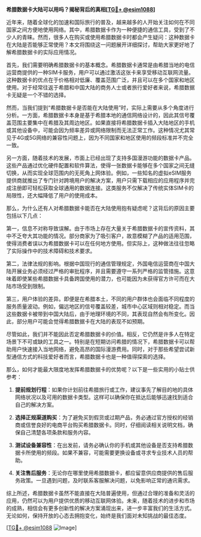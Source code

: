 **希腊数据卡大陆可以用吗？揭秘背后的真相[[TG💪+ @esim1088](https://t.me/s/esim1088)]**

近年来，随着全球化的加速和国际旅行的普及，越来越多的人开始关注如何在不同国家之间方便地使用网络。其中，希腊数据卡作为一种便捷的通信工具，受到了不少人的青睐。然而，很多人在购买或使用希腊数据卡时都会产生疑问：这种数据卡在大陆是否能够正常使用？本文将围绕这一问题展开详细探讨，帮助大家更好地了解希腊数据卡的实际应用情况。

首先，我们需要明确希腊数据卡的基本概念。希腊数据卡通常是由希腊当地的电信运营商提供的一种SIM卡服务，用户可以通过激活这张卡来享受移动互联网流量。这种数据卡的优点在于价格相对低廉、覆盖范围广泛，并且可以在多个国家和地区使用。对于经常往返于希腊和中国大陆的商务人士或者旅行爱好者来说，希腊数据卡无疑是一个不错的选择。

然而，当我们提到“希腊数据卡是否能在大陆使用”时，实际上需要从多个角度进行分析。一方面，希腊数据卡本身是基于希腊本地的通信网络设计的，因此其信号覆盖范围主要集中在希腊及其周边地区。如果直接将希腊数据卡插入大陆地区的手机或其他设备中，可能会因为频率差异或网络限制而无法正常工作。这种情况尤其常见于4G或5G网络的兼容性问题上，因为不同国家和地区使用的频段标准并不完全一致。

另一方面，随着技术的发展，市面上已经出现了支持多国漫游功能的数据卡产品。这些产品通过优化硬件配置和软件算法，使得一张数据卡能够在多个国家之间无缝切换，从而实现全球范围内的无死角上网体验。例如，一些知名的虚拟eSIM服务提供商就推出了专门针对跨境用户的解决方案，用户只需下载相应的应用程序并完成注册即可轻松获取全球通用的数据连接。这类服务不仅解决了传统实体SIM卡的局限性，还大幅降低了用户的使用成本。

那么，为什么还有人对希腊数据卡能否在大陆使用抱有疑虑呢？这背后的原因主要包括以下几点：

第一，信息不对称导致误解。由于市场上存在大量关于希腊数据卡的宣传资料，其中不乏夸大其功能的情况。部分商家为了吸引客户，故意模糊了产品的适用范围，使得消费者误以为希腊数据卡可以在任何地方使用。但实际上，这种做法往往忽略了实际操作中的技术障碍和技术要求。

第二，法律法规的影响。根据中国现行的通信管理规定，外国电信运营商在中国大陆开展业务必须经过严格的审批程序，并且需要遵守一系列严格的监管措施。这意味着即使某些希腊数据卡具备跨国使用的潜力，也可能因为未获得官方许可而在大陆市场受到限制。

第三，用户体验的差异。即便是在希腊本土，不同的用户群体也会面临不同程度的服务质量波动。例如，偏远地区的信号覆盖较差，城市中心区域则相对稳定。而当这些数据卡被带到中国大陆后，由于地理环境的不同，其表现自然会有所变化。因此，部分用户可能会觉得希腊数据卡在大陆的表现不如预期。

尽管如此，我们并不能因此否定希腊数据卡的价值。相反，它仍然是许多人在特定场景下不可或缺的工具之一。特别是在短期访问希腊的情况下，希腊数据卡可以帮助用户快速接入当地网络，避免高昂的国际漫游费用。同时，对于那些希望尝试新型通信方式的科技爱好者而言，希腊数据卡也是一种值得探索的选择。

那么，如何才能最大限度地发挥希腊数据卡的优势呢？以下是一些实用的小贴士供参考：

1. **提前规划行程**：如果你计划前往希腊旅行或工作，建议事先了解目的地的具体网络状况以及可用的数据卡类型。这样可以确保你在抵达后能够迅速找到适合自己的解决方案。

2. **选择正规渠道购买**：为了避免买到假货或过期产品，务必通过官方授权的经销商或信誉良好的电商平台购买希腊数据卡。同时，仔细阅读相关说明文档，确保自己清楚各项条款和服务内容。

3. **测试设备兼容性**：在出发前，请务必确认你的手机或其他设备是否支持希腊数据卡所使用的频段。如果不兼容，可能需要更换设备或寻求专业技术人员的帮助。

4. **关注售后服务**：无论你在哪里使用希腊数据卡，都应留意供应商提供的售后服务政策。一旦遇到问题，及时联系客服解决问题，以免影响正常的通讯需求。

综上所述，希腊数据卡虽然不能直接在大陆普遍使用，但通过合理的准备和灵活的应用，仍然可以为用户提供优质的移动互联网体验。未来，随着技术的进步和市场的成熟，相信会有更多创新性的解决方案涌现出来，进一步丰富我们的生活方式。无论如何，保持开放的心态去拥抱变化，始终是我们面对未知挑战的最佳态度。

[[TG💪+ @esim1088](https://t.me/s/esim1088) ![Image](https://i.postimg.cc/4NQfJmqS/Snipaste-2025-05-13-00-14-12.png)]